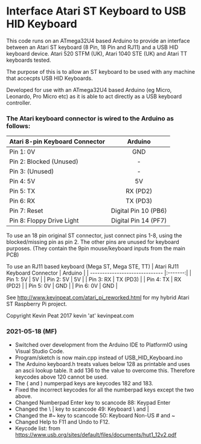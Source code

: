 Interface Atari ST Keyboard to USB HID Keyboard
===============================================

This code runs on an ATmega32U4 based Arduino to provide an interface between an Atari ST keyboard (8 Pin, 18 Pin and RJ11) and a USB HID keyboard device.
Atari 520 STFM (UK), Atari 1040 STE (UK) and Atari TT keyboards tested.

The purpose of this is to allow an ST keyboard to be used with any machine that accecpts USB HID Keyboards.

Developed for use with an ATmega32U4 based Arduino (eg Micro, Leonardo, Pro Micro etc) as it is able to act directly as a USB keyboard controller.

### The Atari keyboard connector is wired to the Arduino as follows:

| Atari 8-pin Keyboard Connector  | Arduino |
| ------------------------------- |:-------:|
| Pin 1: 0V | GND |
| Pin 2: Blocked (Unused) | - |
| Pin 3: (Unused) | - |
| Pin 4: 5V | 5V |
| Pin 5: TX | RX (PD2) |
| Pin 6: RX | TX (PD3) |
| Pin 7: Reset | Digital Pin 10 (PB6) |
| Pin 8: Floppy Drive Light |  Digital Pin 14 (PF7) |


To use an 18 pin original ST connector, just connect pins 1-8, using the blocked/missing pin as pin 2.
The other pins are unused for keyboard purposes. (They contain the 9pin mouse/keyboard inputs from the main PCB)

To use an RJ11 based keyboard (Mega ST, Mega STE, TT)
| Atari RJ11 Keyboard Connector  | Arduino |
| ------------------------------ |:-------:|
| Pin 1: 5V | 5V |
| Pin 2: 5V | 5V |
| Pin 3: RX | TX (PD3) |
| Pin 4: TX | RX (PD2) |
| Pin 5: 0V | GND |
| Pin 6: 0V | GND |




See http://www.kevinpeat.com/atari_pi_reworked.html for my hybrid Atari ST Raspberry Pi project.

Copyright Kevin Peat 2017
kevin 'at' kevinpeat.com

### 2021-05-18 (MF)

* Switched over development from the Arduino IDE to PlatformIO using Visual Studio Code.
* Program/sketch is now main.cpp instead of USB_HID_Keyboard.ino
* The Arduino keyboard.h treats values below 128 as printable and uses an ascii lookup table. It add 136 to the value to overcome this. Therefore keycodes above 120 cannot be used.
* The ( and ) numperpad keys are keycodes 182 and 183.
* Fixed the incorrect keycodes for all the numberpad keys except the two above.
* Changed Numberpad Enter key to scancode 88: Keypad Enter
* Changed the \ | key to scancode 49: Keyboard \ and |
* Changed the #~ key to scancode 50: Keyboard Non-US # and ~
* Changed Help to F11 and Undo to F12.
* Keycode list: from https://www.usb.org/sites/default/files/documents/hut1_12v2.pdf
